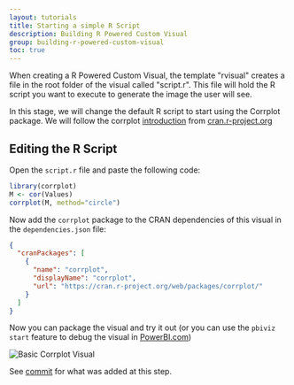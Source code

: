 ```yaml
---
layout: tutorials
title: Starting a simple R Script
description: Building R Powered Custom Visual
group: building-r-powered-custom-visual
toc: true
---
```


When creating a R Powered Custom Visual, the template "rvisual" creates a file in the root folder of the visual called "script.r".
This file will hold the R script you want to execute to generate the image the user will see.

In this stage, we will change the default R script to start using the Corrplot package.
We will follow the corrplot [introduction](https://cran.r-project.org/web/packages/corrplot/vignettes/corrplot-intro.html) from [cran.r-project.org](https://cran.r-project.org/)

## Editing the R Script
Open the `script.r` file and paste the following code:

```r
library(corrplot)
M <- cor(Values)
corrplot(M, method="circle")
```

Now add the `corrplot` package to the CRAN dependencies of this visual in the `dependencies.json` file:
```json
{
  "cranPackages": [
    {
      "name": "corrplot",
      "displayName": "corrplot",
      "url": "https://cran.r-project.org/web/packages/corrplot/"
    }
  ]
}
```

Now you can package the visual and try it out (or you can use the `pbiviz start` feature to debug the visual in [PowerBI.com](https://powerbi.microsoft.com/))

![Basic Corrplot Visual](./images/BasicCorrplot.png)

See [commit](https://github.com/Microsoft/PowerBI-visuals-sampleCorrPlotRVisual/commit/19f587c499511a19533dfedd86a25f0707f375a8) for what was added at this step.